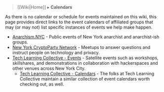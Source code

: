 > [[Wiki|Home]] ▸ **Calendars**

As there is no calendar or schedule for events maintained on this wiki, this page provides direct links to the event calendars of affiliated groups that may (or may not) list specific instances of events we help make happen.

* [Anarchism.NYC](http://anarchism.nyc/) - Public events of New York anarchist and anarchist-ish groups.
* [New York CryptoParty Network](https://www.meetup.com/New-York-Cryptoparty-Network/events/) - Meetups to answer questions and instruct people on technology and privacy.
* [Tech Learning Collective - Events](https://techlearningcollective.com/events/) - Satellite events such as workshops, skillshares, and demonstrations in collaboration with hackerspaces and other venues across New York City.
    * [Tech Learning Collective - Calendars](https://techlearningcollective.com/calendars/) - The folks at Tech Learning Collective maintain a similar collection of event calendars worth checking out, as well.